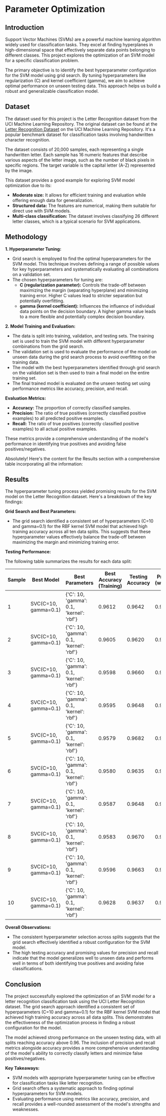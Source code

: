 # Parameter Optimization
## Introduction
Support Vector Machines (SVMs) are a powerful machine learning algorithm widely used for classification tasks. They excel at finding hyperplanes in high-dimensional space that effectively separate data points belonging to different classes. This project explores the optimization of an SVM model for a specific classification problem.

The primary objective is to identify the best hyperparameter configuration for the SVM model using grid search. By tuning hyperparameters like regularization (C) and kernel coefficient (gamma), we aim to achieve optimal performance on unseen testing data. This approach helps us build a robust and generalizable classification model.
## Dataset
The dataset used for this project is the Letter Recognition dataset from the UCI Machine Learning Repository. The original dataset can be found at the [Letter Recognition Dataset](http://archive.ics.uci.edu/ml/datasets/Letter+Recognition) on the UCI Machine Learning Repository. It's a popular benchmark dataset for classification tasks involving handwritten character recognition.

The dataset consists of 20,000 samples, each representing a single handwritten letter. Each sample has 16 numeric features that describe various aspects of the letter image, such as the number of black pixels in specific regions. The target variable is the capital letter (A-Z) represented by the image.

This dataset provides a good example for exploring SVM model optimization due to its:

- **Moderate size:** It allows for efficient training and evaluation while offering enough data for generalization.
- **Structured data:** The features are numerical, making them suitable for direct use with SVM models.
- **Multi-class classification:** The dataset involves classifying 26 different letter classes, which is a typical scenario for SVM applications.

## Methodology
**1. Hyperparameter Tuning:**

- Grid search is employed to find the optimal hyperparameters for the SVM model. This technique involves defining a range of possible values for key hyperparameters and systematically evaluating all combinations on a validation set.
- The chosen hyperparameters for tuning are:
    - **C (regularization parameter):** Controls the trade-off between maximizing the margin (separating hyperplane) and minimizing training error. Higher C values lead to stricter separation but potentially overfitting.
    - **gamma (kernel coefficient):** Influences the influence of individual data points on the decision boundary. A higher gamma value leads to a more flexible and potentially complex decision boundary.

**2. Model Training and Evaluation:**

- The data is split into training, validation, and testing sets. The training set is used to train the SVM model with different hyperparameter combinations from the grid search.
- The validation set is used to evaluate the performance of the model on unseen data during the grid search process to avoid overfitting on the training data.
- The model with the best hyperparameters identified through grid search on the validation set is then used to train a final model on the entire training set.
- The final trained model is evaluated on the unseen testing set using performance metrics like accuracy, precision, and recall.

**Evaluation Metrics:**

- **Accuracy:** The proportion of correctly classified samples.
- **Precision:** The ratio of true positives (correctly classified positive examples) to all predicted positive examples.
- **Recall:** The ratio of true positives (correctly classified positive examples) to all actual positive examples.

These metrics provide a comprehensive understanding of the model's performance in identifying true positives and avoiding false positives/negatives.

Absolutely! Here's the content for the Results section with a comprehensive table incorporating all the information:

## Results

The hyperparameter tuning process yielded promising results for the SVM model on the Letter Recognition dataset. Here's a breakdown of the key findings:

**Grid Search and Best Parameters:**

- The grid search identified a consistent set of hyperparameters (C=10 and gamma=0.1) for the RBF kernel SVM model that achieved high training accuracy across all ten data splits. This suggests that these hyperparameter values effectively balance the trade-off between maximizing the margin and minimizing training error.

**Testing Performance:**

The following table summarizes the results for each data split:

| Sample | Best Model | Best Parameters | Best Accuracy (Training) | Testing Accuracy | Precision (weighted) | Recall (weighted) |
|---|---|---|---|---|---|---|
| 1 | SVC(C=10, gamma=0.1) | {'C': 10, 'gamma': 0.1, 'kernel': 'rbf'} | 0.9612 | 0.9642 | 0.9648 | 0.9642 |
| 2 | SVC(C=10, gamma=0.1) | {'C': 10, 'gamma': 0.1, 'kernel': 'rbf'} | 0.9605 | 0.9620 | 0.9626 | 0.9620 |
| 3 | SVC(C=10, gamma=0.1) | {'C': 10, 'gamma': 0.1, 'kernel': 'rbf'} | 0.9598 | 0.9660 | 0.9666 | 0.9660 |
| 4 | SVC(C=10, gamma=0.1) | {'C': 10, 'gamma': 0.1, 'kernel': 'rbf'} | 0.9595 | 0.9648 | 0.9654 | 0.9648 |
| 5 | SVC(C=10, gamma=0.1) | {'C': 10, 'gamma': 0.1, 'kernel': 'rbf'} | 0.9579 | 0.9682 | 0.9684 | 0.9682 |
| 6 | SVC(C=10, gamma=0.1) | {'C': 10, 'gamma': 0.1, 'kernel': 'rbf'} | 0.9580 | 0.9635 | 0.9638 | 0.9635 |
| 7 | SVC(C=10, gamma=0.1) | {'C': 10, 'gamma': 0.1, 'kernel': 'rbf'} | 0.9587 | 0.9648 | 0.9653 | 0.9648 |
| 8 | SVC(C=10, gamma=0.1) | {'C': 10, 'gamma': 0.1, 'kernel': 'rbf'} | 0.9583 | 0.9670 | 0.9672 | 0.9670 |
| 9 | SVC(C=10, gamma=0.1) | {'C': 10, 'gamma': 0.1, 'kernel': 'rbf'} | 0.9596 | 0.9663 | 0.9668 | 0.9663 |
| 10 | SVC(C=10, gamma=0.1) | {'C': 10, 'gamma': 0.1, 'kernel': 'rbf'} | 0.9628 | 0.9637 | 0.9642 | 0.9637 |

**Overall Observations:**

- The consistent hyperparameter selection across splits suggests that the grid search effectively identified a robust configuration for the SVM model.
- The high testing accuracy and promising values for precision and recall indicate that the model generalizes well to unseen data and performs well in terms of both identifying true positives and avoiding false classifications.

## Conclusion

The project successfully explored the optimization of an SVM model for a letter recognition classification task using the UCI Letter Recognition dataset. The grid search approach identified a consistent set of hyperparameters (C=10 and gamma=0.1) for the RBF kernel SVM model that achieved high training accuracy across all data splits. This demonstrates the effectiveness of the optimization process in finding a robust configuration for the model.

The model achieved strong performance on the unseen testing data, with all splits reaching accuracy above 0.96. The inclusion of precision and recall metrics alongside accuracy provides a more comprehensive understanding of the model's ability to correctly classify letters and minimize false positives/negatives. 

**Key Takeaways:**

- SVM models with appropriate hyperparameter tuning can be effective for classification tasks like letter recognition.
- Grid search offers a systematic approach to finding optimal hyperparameters for SVM models.
- Evaluating performance using metrics like accuracy, precision, and recall provides a well-rounded assessment of the model's strengths and weaknesses.

